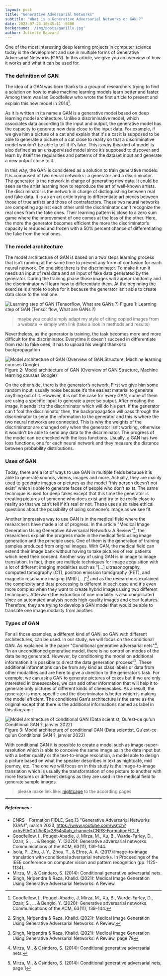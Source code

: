```yaml
---
layout: post
title: "Generative Adversarial Networks"
subtitle: "What is a Generative Adversarial Networks or GAN ?"
date: 2023-07-23 10:45:11 -0400
background: '/img/posts/ganillu.jpg'
author: Juliette Bouzard
---
```

One of the most interesting deep learning projects in computer science today is the development and use in multiple forms of Generative Adversarial Networks (GAN). In this article, we give you an overview of how it works and what it can be used for.

### The definition of GAN
The idea of a GAN was born thanks to a group of researchers trying to find a solution on how to make machine learning models learn better and faster. Among them was Ian Goodfellow who wrote the first article to present and explain this new model in 2014[^1].

As it is written in its name a GAN is a generative model based on deep learning model architecture. Unlike a discriminative model, which associates data according to the input and output, the generative model has the capacity to generate new data close to the input data. For example, if we give him a picture of a cat and explain that it's a cat it is supposed to be able to generate a picture of a cat close to reality so that a discriminative model wouldn’t be able to tell if it’s fake. This is why this kind of model is also defined as an unsupervised model since it’s supposed to discover and learn by itself the regularities and patterns of the dataset input and generate a new output close to it. 

In this way, the GAN is considered as a solution to train generative models. It is composed of two neural networks : a generator and a discriminator. The generator is the network in charge of generating new data. It could be seen as the artist learning how to reproduce the art of well-known artists. The discriminator is the network in charge of distinguishing between real and fake data. It is as an art critic trying to differentiate art pieces between those of true artists and those of contrafactors. These two neural networks are competing against each other until the discriminator can’t recognize the real ones from the fake ones. Their learning pattern is close to a zero sum game where the improvement of one comes at the loss of the other. Here, the more the generator becomes efficient the more the discriminator’s capacity is reduced and frozen with a 50% percent chance of differentiating the fake from the real ones. 

### The model architecture 
The model architecture of GAN is based on a two steps learning process that isn’t running at the same time to prevent any form of confusion for each neural network. On one side there is the discriminator. To make it run it needs an input of real data and an input of fake data generated by the generator. During the training phase those images will appear randomly and the discriminator will learn how to differentiate them. At the beginning the exercise is simple to solve for it because the generator isn’t able to create data close to the real one.

<img class='img-fluid' src='/GANmapper-Project/img/posts/ganvisu2.png' alt='Learning step of GAN (Tensorflow, What are GANs ?)'>
<span class='caption text-muted'>Figure 1: Learning step of GAN (Tensor flow, What are GANs ?)</span>

> maybe you could simply adapt my style of citing copied images from a website -> simply with link (take a look in methods and results)

Nevertheless, as the generator is training, the task becomes more and more difficult for the discriminator. Everytime it doesn’t succeed in differentiate from real to fake ones, it has to upload his weight thanks to backpropagation

<img class='img-fluid' src='/GANmapper-Project/img/posts/ganvisu3.png' alt='Model architecture of GAN (Overview of GAN Structure, Machine learning courses Google)'>
<span class='caption text-muted'>Figure 2: Model architecture of GAN (Overview of GAN Structure, Machine learning courses Google)</span>

On the other side, there is the generator’s network. First we give him some random input, usually noise because it’s the easiest material to generate anything out of it. However, it is not the case for every GAN, some of them are using a specific input to generate a precise output. After creating the image, it sends it to the discriminator which will do his part. If the generator can’t fool the discriminator then, the backpropagation will pass through the discriminator to send the information to the generator and this is where the two neural networks are connected. This is why the weights of the discriminator are changed only when the generator isn’t working, otherwise it wouldn't be able to send any data to the discriminator. The progress of the model can be checked with the loss functions. Usually, a GAN has two loss functions, one for each neural network and they measure the distance between probability distributions. 

### Uses of GAN
Today, there are a lot of ways to use GAN in multiple fields because it is able to generate sounds, videos, images and more. Actually, they are mainly used to generate images or pictures as the model “this person doesn’t not exist” which is able to generate faces of people who don't exist. The same technique is used for deep fakes except that this time the generator is creating pictures of someone who does exist and try to be really close to reality so that we can’t tell if it’s real or not. These uses also raise ethical questions about the possibility of using someone's image as we see fit.

Another impressive way to use GAN is in the medical field where the researchers have made a lot of progress. In the article "Medical Image Generation Using Generative Adversarial Networks: A Review"[^2], the researchers explain the progress made in the medical field using image generation and the principle uses. One of them is the generation of training samples produced from original images. With GAN, the medical field can extend their image bank without having to take pictures of real patients which need their consent. Another way of using GAN is in image to image translation. In fact, there are multiple techniques for image acquisition with a lot of different imaging modalities such as “[...] ultrasonography, computed tomography (CT), positron emission tomography (PET), and magnetic resonance imaging (MRI) [...]”[^3] and as the researchers explained the complexity and data processing is different in each case and it's even more complex when they want to create hybrid images using two different techniques. Afterward the extraction of one modality is also complicated since an automated analysis needs high-quality images and clear features. Therefore, they are trying to develop a GAN model that would be able to translate one image modality from another.

### Types of GAN
For all those examples, a different kind of GAN, so GAN with different architectures, can be used. In our study, we will focus on the conditional GAN. As explained in the paper "Conditional generative adversarial nets"[^4], “In an unconditioned generative model, there is no control on modes of the data being generated. However, by conditioning the model on additional information it is possible to direct the data generation process”[^5]. These additional informations can be from any kind as class labels or data from other modalities and are here to give a direction to the generator’s task. For example, we can ask a GAN to generate pictures of cakes but if we are only interested in cheesecakes, we can add other information that will help it to generate only pictures of different kinds of cheesecakes. As a result, the generator is more specific and the discriminator is better which is making the model efficient. The conditional Gan’s architecture is the same as the original except that there is the additional informations named as label in this diagram :

<img class='img-fluid' src='/GANmapper-Project/img/posts/ganvisu5.png' alt="Model architecture of conditional GAN (Data scientist, Qu'est-ce qu'un Conditional GAN ?, janvier 2022)">
<span class='caption text-muted'>Figure 3: Model architecture of  conditional GAN (Data scientist, Qu'est-ce qu'un Conditional GAN ?, janvier 2022)</span>

With conditional GAN it is possible to create a model such as image-super-resolution which is able to conceive the same image as in the data input but with a better quality or the text-to-image resolution, a model able to design a picture based on what the speaker describes in text as nightcafé, mid journey, etc. The one we will focus on in this study is the image-to-image translation which is usually the transformation of one picture to another with more features or different designs as they are used in the medical field to generate sample images. 

> please make link like: [nightcage](www.nightcafe.fr) to the according pages 

---
##### References : 
* CNRS - Formation FIDLE, Seq.13 "Generative Adversarial Networks (GAN)", march 2023, https://www.youtube.com/watch?v=hvFthCbTl5c&t=2854s&ab_channel=CNRS-FormationFIDLE
* Goodfellow, I., Pouget-Abadie, J, Mirza, M., Xu, B., Warde-Farley, D., Ozair, S., ... & Bengio, Y. (2020): Generative adversarial networks. Communications of the ACM, 63(11), 139-144.
* Isola, P., Zhu, J. Y., Zhou, T., & Efros, A. A. (2017):Image-to-image translation with conditional adversarial networks. In Proceedings of the IEEE conference on computer vision and pattern recognition (pp. 1125-1134).
* Mirza, M., & Osindero, S. (2014): Conditional generative adversarial nets.
* Singh, Nripendra & Raza, Khalid. (2021): Medical Image Generation Using Generative Adversarial Networks: A Review.


[^1]: Goodfellow, I., Pouget-Abadie, J, Mirza, M., Xu, B., Warde-Farley, D., Ozair, S., ... & Bengio, Y. (2020): Generative adversarial networks. Communications of the ACM, 63(11), 139-144.
[^2]: Singh, Nripendra & Raza, Khalid. (2021): Medical Image Generation Using Generative Adversarial Networks: A Review.
[^3]: Singh, Nripendra & Raza, Khalid. (2021): Medical Image Generation Using Generative Adversarial Networks: A Review, page 78 
[^4]: Mirza, M., & Osindero, S. (2014): Conditional generative adversarial nets.
[^5]: Mirza, M., & Osindero, S. (2014): Conditional generative adversarial nets, page 1
